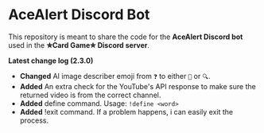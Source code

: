 # AceAlert Discord Bot

This repository is meant to share the code for the **AceAlert Discord bot** used in the **✮Card Game✮ Discord server**.

**Latest change log (2.3.0)**

- **Changed** AI image describer emoji from `❓` to either `🔎` or `🔍`.
- **Added** An extra check for the YouTube's API response to make sure the returned video is from the correct channel.
- **Added** define command. Usage: `!define <word>`
- **Added** !exit command. If a problem happens, i can easily exit the process.